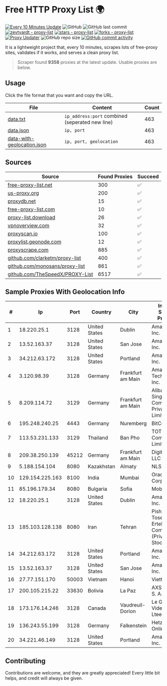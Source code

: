 
# Free HTTP Proxy List 🌍

[![Every 10 Minutes Update](https://github.com/mertguvencli/http-proxy-list/actions/workflows/main.yml/badge.svg?branch=main)](https://github.com/mertguvencli/http-proxy-list/actions/workflows/main.yml)
![GitHub](https://img.shields.io/github/license/mertguvencli/http-proxy-list)
![GitHub last commit](https://img.shields.io/github/last-commit/mertguvencli/http-proxy-list)
[![zevtyardt - proxy-list](https://img.shields.io/static/v1?label=zevtyardt&message=proxy-list&color=blue&logo=github)](https://github.com/zevtyardt/proxy-list "Go to GitHub repo")
[![stars - proxy-list](https://img.shields.io/github/stars/zevtyardt/proxy-list?style=social)](https://github.com/zevtyardt/proxy-list)
[![forks - proxy-list](https://img.shields.io/github/forks/zevtyardt/proxy-list?style=social)](https://github.com/zevtyardt/proxy-list)
[![Proxy Updater](https://github.com/zevtyardt/proxy-list/workflows/Proxy%20Updater/badge.svg)](https://github.com/zevtyardt/proxy-list/actions?query=workflow:"Proxy+Updater")
![GitHub repo size](https://img.shields.io/github/repo-size/zevtyardt/proxy-list)
[![GitHub commit activity](https://img.shields.io/github/commit-activity/m/zevtyardt/proxy-list?logo=commits)](https://github.com/zevtyardt/proxy-list/commits/main)

It is a lightweight project that, every 10 minutes, scrapes lots of free-proxy sites, validates if it works, and serves a clean proxy list.

> Scraper found **9358** proxies at the latest update. Usable proxies are below.

## Usage

Click the file format that you want and copy the URL.

|File|Content|Count|
|----|-------|-----|
|[data.txt](https://raw.githubusercontent.com/mertguvencli/http-proxy-list/main/proxy-list/data.txt)|`ip_address:port` combined (seperated new line)|463|
|[data.json](https://raw.githubusercontent.com/mertguvencli/http-proxy-list/main/proxy-list/data.json)|`ip, port`|463|
|[data-with-geolocation.json](https://raw.githubusercontent.com/mertguvencli/http-proxy-list/main/proxy-list/data-with-geolocation.json)|`ip, port, geolocation`|463|

## Sources

|Source|Found Proxies|Succeed|
|------|-------------|-------|
|[free-proxy-list.net](https://free-proxy-list.net)|300|✅|
|[us-proxy.org](https://www.us-proxy.org)|200|✅|
|[proxydb.net](http://proxydb.net)|15|✅|
|[free-proxy-list.com](https://free-proxy-list.com/?page=&port=&type%5B%5D=http&type%5B%5D=https&up_time=0&search=Search)|10|✅|
|[proxy-list.download](https://www.proxy-list.download/HTTP)|26|✅|
|[vpnoverview.com](https://vpnoverview.com/privacy/anonymous-browsing/free-proxy-servers)|32|✅|
|[proxyscan.io](https://www.proxyscan.io)|100|✅|
|[proxylist.geonode.com](https://proxylist.geonode.com/api/proxy-list?limit=300&page=1&sort_by=lastChecked&sort_type=desc&protocols=http,https)|12|✅|
|[proxyscrape.com](https://api.proxyscrape.com/v2/?request=displayproxies&protocol=http&timeout=10000&country=all&ssl=all&anonymity=all)|885|✅|
|[github.com/clarketm/proxy-list](https://raw.githubusercontent.com/clarketm/proxy-list/master/proxy-list-raw.txt)|400|✅|
|[github.com/monosans/proxy-list](https://raw.githubusercontent.com/monosans/proxy-list/main/proxies/http.txt)|861|✅|
|[github.com/TheSpeedX/PROXY-List](https://raw.githubusercontent.com/TheSpeedX/PROXY-List/master/http.txt)|6517|✅|


## Sample Proxies With Geolocation Info

|#|Ip|Port|Country|City|Internet Service Provider|
|-|--|----|-------|----|-------------------------|
|1|18.220.25.1|3128|United States|Dublin|Amazon.com, Inc.|
|2|13.52.163.37|3128|United States|San Jose|Amazon.com, Inc.|
|3|34.212.63.172|3128|United States|Portland|Amazon.com, Inc.|
|4|3.120.98.39|3128|Germany|Frankfurt am Main|Amazon Technologies Inc.|
|5|8.209.114.72|3129|Germany|Frankfurt am Main|Alibaba.com Singapore E-Commerce Private Limited|
|6|195.248.240.25|4443|Germany|Nuremberg|BitCommand|
|7|113.53.231.133|3129|Thailand|Ban Pho|TOT Public Company Limited|
|8|209.38.250.139|45212|Germany|Frankfurt am Main|DigitalOcean, LLC|
|9|5.188.154.104|8080|Kazakhstan|Almaty|NLS|
|10|129.154.225.163|8100|India|Mumbai|Oracle Corporation|
|11|85.196.179.34|8080|Bulgaria|Sofia|Mobiltel BNG|
|12|18.220.25.1|3128|United States|Dublin|Amazon.com, Inc.|
|13|185.103.128.138|8080|Iran|Tehran|Pishgaman Toseeh Ertebatat Company (Private Joint Stock)|
|14|34.212.63.172|3128|United States|Portland|Amazon.com, Inc.|
|15|13.52.163.37|3128|United States|San Jose|Amazon.com, Inc.|
|16|27.77.151.170|50003|Vietnam|Hanoi|Viettel Group|
|17|200.105.215.22|33630|Bolivia|La Paz|AXS Bolivia S. A.|
|18|173.176.14.246|3128|Canada|Vaudreuil-Dorion|Le Groupe Videotron Ltee|
|19|136.243.55.199|3128|Germany|Falkenstein|Hetzner Online GmbH|
|20|34.221.46.149|3128|United States|Portland|Amazon.com, Inc.|



## Contributing

Contributions are welcome, and they are greatly appreciated! Every
little bit helps, and credit will always be given.

